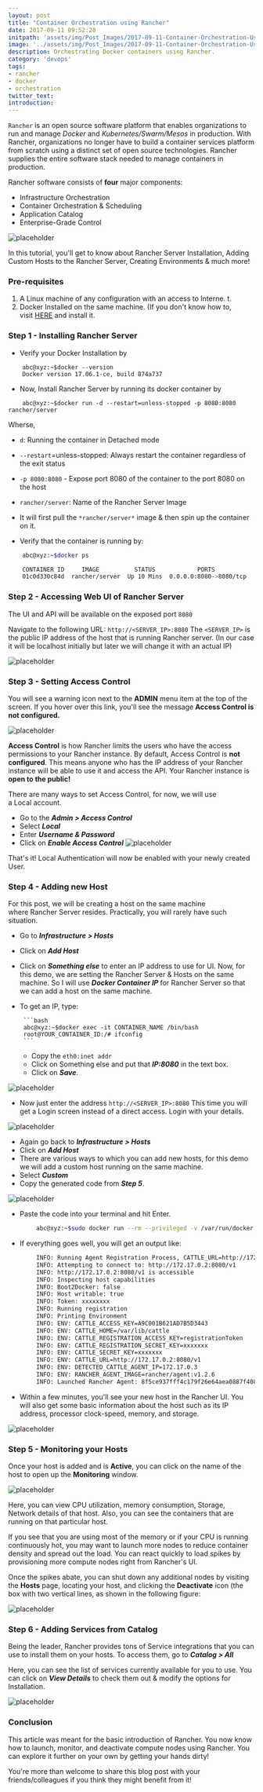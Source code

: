 ```yaml
---
layout: post
title: "Container Orchestration using Rancher"
date: 2017-09-11 09:52:28
initpath: 'assets/img/Post_Images/2017-09-11-Container-Orchestration-Using-Rancher/11.jpg'
image: '../assets/img/Post_Images/2017-09-11-Container-Orchestration-Using-Rancher/11.jpg'
description: Orchestrating Docker containers using Rancher.
category: 'devops'
tags:
- rancher
- docker
- orchestration
twitter_text:
introduction:
---
```


`Rancher` is an open source software platform that enables organizations to run and manage *Docker* and *Kubernetes/Swarm/Mesos* in production. With Rancher, organizations no longer have to build a container services platform from scratch using a distinct set of open source technologies. Rancher supplies the entire software stack needed to manage containers in production.

Rancher software consists of **four** major components:

  * Infrastructure Orchestration
  * Container Orchestration & Scheduling
  * Application Catalog
  * Enterprise-Grade Control

![placeholder](../assets/img/Post_Images/2017-09-11-Container-Orchestration-Using-Rancher/12.png "Rancher UI")

In this tutorial, you'll get to know about Rancher Server Installation, Adding Custom Hosts to the Rancher Server, Creating Environments & much more!

### Pre-requisites

1. A Linux machine of any configuration with an access to Interne. t.
2. Docker Installed on the same machine. (If you don't know how to, visit <a href="https://docs.docker.com/engine/installation/linux/docker-ce/ubuntu/">HERE</a> and install it.

### Step 1 - Installing Rancher Server

* Verify your Docker Installation by

```shell
    abc@xyz:~$docker --version
    Docker version 17.06.1-ce, build 874a737
```

* Now, Install Rancher Server by running its docker container by

````shell
    abc@xyz:~$docker run -d --restart=unless-stopped -p 8080:8080 rancher/server 
````

Wherse,

   * `d`: Running the container in Detached mode
 * `--restart`=unless-stopped: Always restart the container regardless of the exit status
  * `-p 8080:8080` - Expose port 8080 of the container to the port 8080 on the host
   * `rancher/server`: Name of the Rancher Server Image
   * It will first pull the `*rancher/server*` image & then spin up the container on it.

* Verify that the container is running by:

````bash
    abc@xyz:~$docker ps

    CONTAINER ID     IMAGE          STATUS            PORTS
    01c0d330c84d  rancher/server  Up 10 Mins  0.0.0.0:8080->8080/tcp
````


### Step 2 - Accessing Web UI of Rancher Server

The UI and API will be available on the exposed port `8080`

Navigate to the following URL: `http://<SERVER_IP>:8080`
The `<SERVER_IP>` is the public IP address of the host that is running Rancher server. (In our case it will be localhost initially but later we will change it with an actual IP)

![placeholder](../assets/img/Post_Images/2017-09-11-Container-Orchestration-Using-Rancher/1.png "Rancher UI")


### Step 3 - Setting Access Control 

You will see a warning icon next to the **ADMIN** menu item at the top of the screen. If you hover over this link, you'll see the message **Access Control is not configured.**

![placeholder](../assets/img/Post_Images/2017-09-11-Container-Orchestration-Using-Rancher/10.png "Rancher UI")

**Access Control** is how Rancher limits the users who have the access permissions to your Rancher instance. By default, Access Control is **not configured**. This means anyone who has the IP address of your Rancher instance will be able to use it and access the API. Your Rancher instance is **open to the public!**

There are many ways to set Access Control, for now, we will use a Local account.

 * Go to the ***Admin > Access Control***
 * Select ***Local***
 * Enter ***Username & Password***
 * Click on ***Enable Access Control***
![placeholder](../assets/img/Post_Images/2017-09-11-Container-Orchestration-Using-Rancher/2.png "Rancher UI")

That's it! Local Authentication will now be enabled with your newly created User.

### Step 4 - Adding new Host

For this post, we will be creating a host on the same machine where Rancher Server resides. Practically, you will rarely have such situation.


 * Go to ***Infrastructure > Hosts***
 * Click on ***Add Host***
 * Click on ***Something else*** to enter an IP address to use for UI. Now, for this demo, we are setting the Rancher Server & Hosts on the same machine.
    So I will use ***Docker Container IP*** for Rancher Server so that we can add a host on the same machine.
 * To get an IP, type:

        ```bash
        abc@xyz:~$docker exec -it CONTAINER_NAME /bin/bash
        root@YOUR_CONTAINER_ID:/# ifconfig
        ```
    * Copy the `eth0:inet addr`
    * Click on Something else and put that ***IP:8080*** in the text box.
    * Click on ***Save***. 

![placeholder](../assets/img/Post_Images/2017-09-11-Container-Orchestration-Using-Rancher/3.png "Rancher UI")

* Now just enter the address `http://<SERVER_IP>:8080`
This time you will get a Login screen instead of a direct access. Login with your details.  

![placeholder](../assets/img/Post_Images/2017-09-11-Container-Orchestration-Using-Rancher/4.png "Rancher UI")
    
* Again go back to ***Infrastructure > Hosts***
* Click on ***Add Host***
* There are various ways to which you can add new hosts, for this demo we will add a custom host running on the same machine.
* Select ***Custom***
* Copy the generated code from ***Step 5***.   

![placeholder](../assets/img/Post_Images/2017-09-11-Container-Orchestration-Using-Rancher/5.png "Rancher UI")

* Paste the code into your terminal and hit Enter.

```bash
        abc@xyz:~$sudo docker run --rm --privileged -v /var/run/docker.sock:/var/run/docker.sock -v /var/lib/rancher:/var/lib/rancher rancher/agent:v1.2.6 http://172.17.0.2:8080/v1/scripts/54BF6EC0C28EF33BF9A7:1483142400000:FQ3kgZ3w5lKRkeynl9m8SysKWs
```

* If everything goes well, you will get an output like:

```bash
        INFO: Running Agent Registration Process, CATTLE_URL=http://172.17.0.2:8080/v1
        INFO: Attempting to connect to: http://172.17.0.2:8080/v1
        INFO: http://172.17.0.2:8080/v1 is accessible
        INFO: Inspecting host capabilities
        INFO: Boot2Docker: false
        INFO: Host writable: true
        INFO: Token: xxxxxxxx
        INFO: Running registration
        INFO: Printing Environment
        INFO: ENV: CATTLE_ACCESS_KEY=A9C001B621AD7B5D3443
        INFO: ENV: CATTLE_HOME=/var/lib/cattle
        INFO: ENV: CATTLE_REGISTRATION_ACCESS_KEY=registrationToken
        INFO: ENV: CATTLE_REGISTRATION_SECRET_KEY=xxxxxxx
        INFO: ENV: CATTLE_SECRET_KEY=xxxxxxx
        INFO: ENV: CATTLE_URL=http://172.17.0.2:8080/v1
        INFO: ENV: DETECTED_CATTLE_AGENT_IP=172.17.0.3
        INFO: ENV: RANCHER_AGENT_IMAGE=rancher/agent:v1.2.6
        INFO: Launched Rancher Agent: 8f5ce937fff4c179f26e64aea0887f40839f2d201581f66bf76009ae84c71477
```
* Within a few minutes, you'll see your new host in the Rancher UI. You will also get some basic information about the host such as its IP address, processor clock-speed, memory, and storage.

![placeholder](../assets/img/Post_Images/2017-09-11-Container-Orchestration-Using-Rancher/6.png "Rancher UI")

### Step 5 - Monitoring your Hosts

Once your host is added and is **Active**, you can click on the name of the host to open up the **Monitoring** window.

![placeholder](../assets/img/Post_Images/2017-09-11-Container-Orchestration-Using-Rancher/7.png "Rancher UI")

Here, you can view CPU utilization, memory consumption, Storage, Network details of that host. Also, you can see the containers that are running on that particular host.

If you see that you are using most of the memory or if your CPU is running continuously hot, you may want to launch more nodes to reduce container density and spread out the load. You can react quickly to load spikes by provisioning more compute nodes right from Rancher's UI.

Once the spikes abate, you can shut down any additional nodes by visiting the **Hosts** page, locating your host, and clicking the **Deactivate** icon (the box with two vertical lines, as shown in the following figure:

![placeholder](../assets/img/Post_Images/2017-09-11-Container-Orchestration-Using-Rancher/8.png "Rancher UI")

### Step 6 - Adding Services from Catalog

Being the leader, Rancher provides tons of Service integrations that you can use to install them on your hosts. To access them, go to ***Catalog > All***

Here, you can see the list of services currently available for you to use. You can click on ***View Details*** to check them out & modify the options for Installation.

![placeholder](../assets/img/Post_Images/2017-09-11-Container-Orchestration-Using-Rancher/10.png "Rancher UI")

### Conclusion

This article was meant for the basic introduction of Rancher. You now know how to launch, monitor, and deactivate compute nodes using Rancher. You can explore it further on your own by getting your hands dirty!

You're more than welcome to share this blog post with your friends/colleagues if you think they might benefit from it!